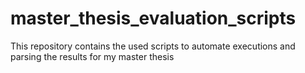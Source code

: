 # master_thesis_evaluation_scripts
This repository contains the used scripts to automate executions and parsing the results for my master thesis
